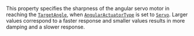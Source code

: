 This property specifies the sharpness of the angular servo motor in
reaching the [`TargetAngle`](https://create.roblox.com/docs/reference/engine/classes/CylindricalConstraint#TargetAngle), when
[`AngularActuatorType`](https://create.roblox.com/docs/reference/engine/classes/CylindricalConstraint#AngularActuatorType) is
set to [`Servo`](https://create.roblox.com/docs/reference/engine/enums/ActuatorType). Larger values correspond to a faster
response and smaller values results in more damping and a slower response.
